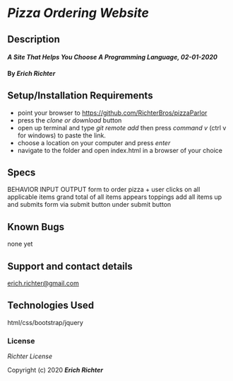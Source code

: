 # _Pizza Ordering Website_

## Description

#### _A Site That Helps You Choose A Programming Language, 02-01-2020_

#### By _**Erich Richter**_

## Setup/Installation Requirements

* point your browser to https://github.com/RichterBros/pizzaParlor
* press the _clone or download_ button
* open up terminal and type _git remote add_ then press _command v_ (ctrl v for windows) to paste the link.
* choose a location on your computer and press _enter_
* navigate to the folder and open index.html in a browser of your choice

## Specs
BEHAVIOR                     INPUT                                 OUTPUT
form to order pizza +        user clicks on all applicable items   grand total of all items appears
toppings add all items up    and submits form via submit button    under submit button
    

## Known Bugs

none yet

## Support and contact details

erich.richter@gmail.com

## Technologies Used

html/css/bootstrap/jquery

### License

*Richter License*

Copyright (c) 2020 **_Erich Richter_**